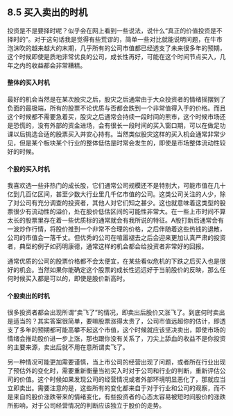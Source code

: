 ## 8.5 买入卖出的时机
投资是不是要择时呢？似乎会在网上看到一些说法，说什么“真正的价值投资是不择时的”。对于这句话我是觉得有些荒谬的，简单一些对比就能说明问题，在牛市泡沫吹的越来越大的末期，几乎所有的公司市值都已经透支了未来很多年的预期，这个时候即使是质地非常优良的公司，成长性再好，可能在这个时间节点买入，几年之内的收益都会非常糟糕。

#### 整体的买入时机
最好的机会当然是在某次股灾之后，股灾之后通常由于大众投资者的情绪摇摆到了负面的最极端，所有的股票不论优质与否都会跌到一个非常值得入手的价格。而且这个时候都不需要急着买，股灾之后通常会持续一段时间的熊市，这个时候市场还是恐慌的，没有外部的资金进场，会有很长一段时间的买入窗口期，可以在做足功课以后挑选合适的股票买入并安心持有。当然类似股灾这样的买入机会通常非常少见，但是某个板块某个行业的整体低估是时常会发生的，即使是市场整体流动性较好的时候。

#### 个股的买入时机
我喜欢选一些非热门的成长股，它们通常公司规模还不是特别大，可能市值在几十亿到几百亿区间，甚至少数大行业里几千亿市值的公司。这类公司关注的人少，除了对公司有充分调查的投资者，其他人对它们知之甚少。这也就意味着这类型的股票很少有流动性的溢价，处在股价低估区间的可能性非常大。在一些上市时间不算太长的股票里存在着一些优质标的通常就会有我所说的特征。A股打新后通常会有一波炒作行情，将股价推到一个非常不合理的价格，之后伴随着这些热钱的退散，公司的市值会一落千丈。但优秀的公司在喧嚣褪去之后会迎来更加认真严肃的投资者，典型的例子如药明康德，通常这样的机会都会给投资者非常好的回报。

通常优质的公司的股票价格都不会太便宜，在某些看似危机的下跌之后买入也是很好的机会。当然如果你能确定这个股票的成长性远远好于当前股价的反映，那么任何时候买入都是可以的，即使是股价新高时。

#### 个股卖出的时机
很多投资者都会出现所谓“卖飞了”的情况，即卖出后股价又涨飞了。到底何时卖出是适当的？其实答案很简单，要嘛股票涨得太贵了，公司市值远超你的估计，即透支了多年的预期都可能高攀不起这个市值，这个时候就应该坚决卖出，即使市场的情绪会推动股价进一步上涨，那也跟你没有关系了，刀尖上舔血的收益不是你投资的主要来源，卖出后就不用在意所谓卖飞了。

另一种情况可能更加需要谨慎，当上市公司的经营出现了问题，或者所在行业出现了预估外的变化时，需要重新衡量当初买入时对于公司和行业的判断，重新评估公司的价值。这个时候如果发现公司的经营情况或者外部环境明显恶化了，那就应当立即卖出。需要注意的是，这些所有的变化都来自于对于行业和公司的观察，而不是来自的股价涨跌带来的情绪变化，有些投资者的心态太容易被短时间股价的涨跌所影响，对于公司经营情况的判断应该独立于股价的走势。

